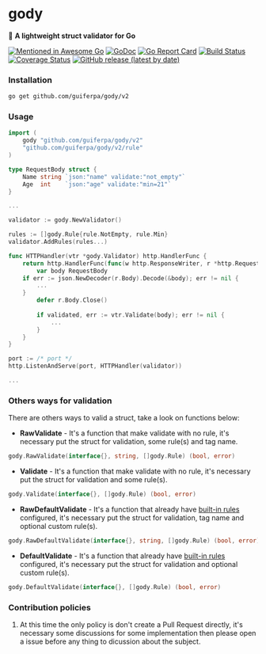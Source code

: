 # gody

:balloon: **A lightweight struct validator for Go**

[![Mentioned in Awesome Go](https://awesome.re/mentioned-badge.svg)](https://github.com/avelino/awesome-go)
[![GoDoc](https://godoc.org/github.com/guiferpa/gody?status.svg)](https://godoc.org/github.com/guiferpa/gody)
[![Go Report Card](https://goreportcard.com/badge/github.com/guiferpa/gody)](https://goreportcard.com/report/github.com/guiferpa/gody)
[![Build Status](https://cloud.drone.io/api/badges/guiferpa/gody/status.svg)](https://cloud.drone.io/guiferpa/gody)
[![Coverage Status](https://coveralls.io/repos/github/guiferpa/gody/badge.svg?branch=master)](https://coveralls.io/github/guiferpa/gody?branch=master)
[![GitHub release (latest by date)](https://img.shields.io/github/v/release/guiferpa/gody?color=purple&label=latest)](https://github.com/guiferpa/gody/releases/latest)

### Installation
```bash
go get github.com/guiferpa/gody/v2
```

### Usage

```go
import (
    gody "github.com/guiferpa/gody/v2"
    "github.com/guiferpa/gody/v2/rule"
)

type RequestBody struct {
    Name string `json:"name" validate:"not_empty"`
    Age  int    `json:"age" validate:"min=21"`
}

...

validator := gody.NewValidator()

rules := []gody.Rule{rule.NotEmpty, rule.Min}
validator.AddRules(rules...)

func HTTPHandler(vtr *gody.Validator) http.HandlerFunc {
    return http.HandlerFunc(func(w http.ResponseWriter, r *http.Request) {
        var body RequestBody
	if err := json.NewDecoder(r.Body).Decode(&body); err != nil {
	    ...
	}
        defer r.Body.Close()
		
        if validated, err := vtr.Validate(body); err != nil {
            ...
        }
    }
}

port := /* port */
http.ListenAndServe(port, HTTPHandler(validator))

...
```

### Others ways for validation

There are others ways to valid a struct, take a look on functions below:

- **RawValidate** - It's a function that make validate with no rule, it's necessary put the struct for validation, some rule(s) and tag name.

```go
gody.RawValidate(interface{}, string, []gody.Rule) (bool, error)
```

- **Validate** - It's a function that make validate with no rule, it's necessary put the struct for validation and some rule(s).
```go
gody.Validate(interface{}, []gody.Rule) (bool, error)
```

- **RawDefaultValidate** - It's a function that already have [built-in rules](https://github.com/guiferpa/gody/blob/72ce1caecc5fdacf40ee282716ec1b5abe6f7adf/validate.go#L15-L23) configured, it's necessary put the struct for validation, tag name and optional custom rule(s).
```go
gody.RawDefaultValidate(interface{}, string, []gody.Rule) (bool, error)
```

- **DefaultValidate** - It's a function that already have [built-in rules](https://github.com/guiferpa/gody/blob/72ce1caecc5fdacf40ee282716ec1b5abe6f7adf/validate.go#L15-L23) configured, it's necessary put the struct for validation and optional custom rule(s).
```go
gody.DefaultValidate(interface{}, []gody.Rule) (bool, error)
```

### Contribution policies

1. At this time the only policy is don't create a Pull Request directly, it's necessary some discussions for some implementation then please open a issue before any thing to dicussion about the subject.

